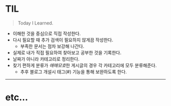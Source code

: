 # TIL

> Today I Learned.



* 이해한 것을 중심으로 직접 작성한다.
* 다시 필요할 때 추가 검색이 필요하지 않게끔 작성한다.
    + 부족한 문서는 점차 보강해 나간다.
* 실제로 내가 직접 필요하여 찾아보고 공부한 것을 기록한다.
* 날짜가 아니라 카테고리로 정리한다.
* 찾기 편하게 분류가 *애매모호*한 게시글의 경우 각 카테고리에 모두 분류해준다.
    + 추후 블로그 개설시 태그(#) 기능을 통해 보완하도록 한다.

---

# etc...


